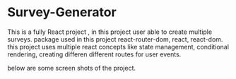# Survey-Generator

This is a fully React project , in this project user able to create multiple surveys.
package used in this project react-router-dom, react, react-dom.
this project uses multiple react concepts like state management, conditional rendering, creating differen different routes for user events.

below are some screen shots of the project.